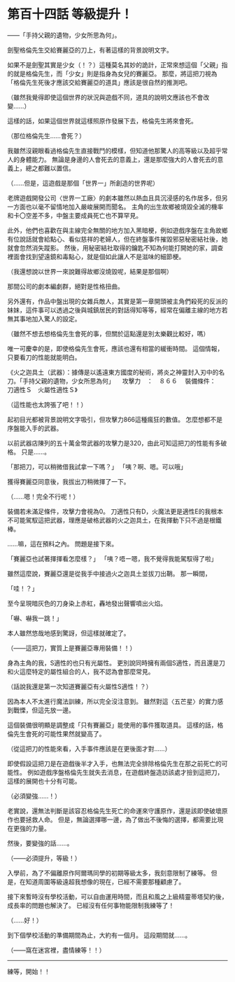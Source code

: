 # 第百十四話 等級提升！

――「手持父親的遺物，少女所思為何」。

劍聖格倫先生交給賽麗亞的刀上，有著這樣的背景說明文字。

如果不是劍聖其實是少女（！？）這種莫名其妙的詭計，正常來想這個「父親」指的就是格倫先生，而「少女」則是指身為女兒的賽麗亞。
那麼，將這把刀視為「格倫先生死後才應該交給賽麗亞的道具」應該是很自然的推測吧。

（雖然我覺得即使這個世界的狀況與遊戲不同，道具的說明文應該也不會改變……）

這樣的話，如果這個世界就這樣照原作發展下去，格倫先生將來會死。

（那位格倫先生……會死？）

我雖然沒親眼看過格倫先生直接戰鬥的模樣，但知道他那驚人的高等級以及超乎常人的身體能力。
無論是身邊的人會死去的意義上，還是那麼強大的人會死去的意義上，總之都難以置信。

（……但是，這遊戲是那個「世界一」所創造的世界呢）

老牌遊戲開發公司〈世界一工廠〉的劇本雖然以熱血且具沉浸感的名作居多，但另一方面也以毫不留情地加入嚴峻展開而聞名。
主角的出生故鄉被燒毀全滅的機率和卡〇空差不多，中盤主要成員死亡也不算罕見。

此外，他們也喜歡在與主線完全無關的地方加入黑暗梗，例如遊戲序盤在主角故鄉有位說話就會給點心、看似慈祥的老婦人，但在終盤事件摧毀邪惡秘密結社後，她就會忽然消失蹤影。
然後，用秘密結社取得的鑰匙不知為何能打開她的家，調查裡面會找到望遠鏡和毒點心，就是個如此讓人不是滋味的細節梗。

（我還想說以世界一來說難得故鄉沒燒毀呢，結果是那個啊）

那間公司的劇本編劇群，絕對是性格扭曲。

另外還有，作品中盤出現的女雜兵敵人，其實是第一章開頭被主角們殺死的反派的妹妹，這件事可以透過之後與城鎮居民的對話得知等等，經常在偏離主線的地方若無其事地加入驚人的設定。

（雖然不想去想格倫先生會死的事，但關於這點還是別太樂觀比較好，嗎）

唯一可慶幸的是，即使格倫先生會死，應該也還有相當的緩衝時間。
這個情報，只要看刀的性能就能明白。

《火之迦具土（武器）：據傳是以遙遠東方國度的秘術，將炎之神靈封入刃中的名刀。「手持父親的遺物，少女所思為何」
　攻擊力　：　８６６
　裝備條件：　刀適性Ｓ　火屬性適性Ｓ》

（這性能也太誇張了吧！！）

起初目光都被背景說明文字吸引，但攻擊力866這種瘋狂的數值。
怎麼想都不是序盤能入手的武器。

以前武器店陳列的五十萬金幣武器的攻擊力是320，由此可知這把刀的性能有多破格。
只是……。

「那把刀，可以稍微借我試拿一下嗎？」
「咦？啊、嗯。可以哦」

獲得賽麗亞同意後，我拔出刀稍微揮了一下。

（……嗯！完全不行呢！）

裝備若未滿足條件，攻擊力會視為0。
刀適性只有D，火魔法更是適性E的我根本不可能駕馭這把武器，理應是破格武器的火之迦具土，在我揮動下只不過是根鐵棒。

……嘛，這在預料之內。
問題是接下來。

「賽麗亞也試著揮揮看怎麼樣？」
「咦？唔ー嗯，我不覺得我能駕馭得了啦」

雖然這麼說，賽麗亞還是從我手中接過火之迦具土並拔刀出鞘。
那一瞬間，

「哇！？」

至今呈現暗灰色的刀身染上赤紅，轟地發出聲響噴出火焰。

「嚇、嚇我一跳！」

本人雖然悠哉地感到驚訝，但這樣就確定了。

（――這把刀，實質上是賽麗亞專用裝備！！）

身為主角的我，S適性的也只有光屬性。
更別說同時擁有兩個S適性，而且還是刀和火這麼特定的屬性組合的人，我不認為會那麼常見。

（話說我還是第一次知道賽麗亞有火屬性S適性！？）

因為本人不太進行魔法訓練，所以完全沒注意到。
雖然對這〈五芒星〉的實力感到戰慄，但這先放一邊。

這個裝備很明顯是調整成「只有賽麗亞」能使用的事件獲取道具。
這樣的話，格倫先生會死的可能性果然就變高了。

（從這把刀的性能來看，入手事件應該是在更後面才對……）

即使假設這把刀是在遊戲後半才入手，也無法完全排除格倫先生在那之前死亡的可能性。
例如遊戲序盤格倫先生就失去消息，在遊戲終盤造訪該處才撿到這把刀，這樣的展開也十分有可能。

（必須變強……！）

老實說，還無法判斷是該容忍格倫先生死亡的命運來守護原作，還是該即使破壞原作也要拯救人命。
但是，無論選擇哪一邊，為了做出不後悔的選擇，都需要比現在更強的力量。

然後，要變強的話……。

（――必須提升，等級！）

入學前，為了不偏離原作阿爾瑪同學的初期等級太多，我刻意限制了練等。
但是，在知道周圍等級遠超我想像的現在，已經不需要那種顧慮了。

接下來暫時沒有學校活動，可以自由運用時間，而且和風之上級精靈蒂塔契約後，成長率的問題也解決了。
已經沒有任何事物能限制我練等了！

（……好！）

到下個學校活動的準備期間為止，大約有一個月。
這段期間就……。

（――窩在迷宮裡，盡情練等！！）

---

練等，開始！！